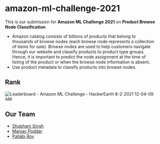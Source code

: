 # amazon-ml-challenge-2021

This is our submission for **Amazon ML Challenge 2021** on **Product Browse Node Classification** 
- Amazon catalog consists of billions of products that belong to thousands of browse nodes (each browse node represents a collection of items for sale). Browse nodes are used to help customers navigate through our website and classify products to product type groups. Hence, it is important to predict the node assignment at the time of listing of the product or when the browse node information is absent. 
 - Use product metadata to classify products into browse nodes.


## Rank
![Leaderboard - Amazon ML Challenge - HackerEarth 8-2-2021 12-04-09 AM](https://user-images.githubusercontent.com/47265493/127781831-451440fb-8786-48ee-acda-e6c9ee4be35d.png)



## Our Team
- [Shubham Singh](https://github.com/suubh)
- [Manjay Poddar](https://github.com/manjay007)
- [Pallabi Roy](https://github.com/mepallabiroy)
